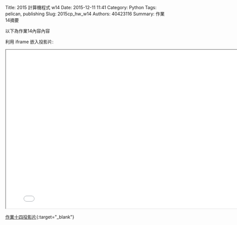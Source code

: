 Title: 2015 計算機程式 w14
Date: 2015-12-11 11:41
Category: Python
Tags: pelican, publishing
Slug: 2015cp_hw_w14
Authors: 40423116
Summary: 作業14摘要

以下為作業14內容內容

利用 iframe 嵌入投影片:

<iframe src="40423116_cp_w14_p.html" width="800" height="500"></iframe>

[作業十四投影片](40423116_cp_w14_p.html){:target="_blank"}
